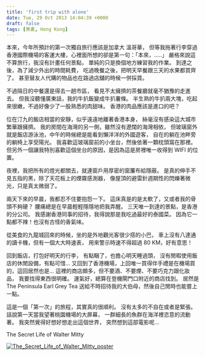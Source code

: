 ```yaml
---
title: 'first trip with alone'
date: Tue, 29 Oct 2013 14:04:39 +0000
draft: false
tags: [黑書, Hong Kong]
---
```


本來，今年所預計的第一次獨自旅行應該是加拿大 溫哥華， 但等我拖著行李穿過香港國際機場的客運大樓‎，心裡面所想的卻是第一句：「本來，.....」 嚴格來說這不算旅行，我沒有計畫任何景點， 單純的只是換個地方練習我的作業。 到達之後，為了減少外出的時間耗費， 吃過晚餐之後，把明天早餐跟三天的水果都買齊了。 甚至替友人代購的物品也在路過店舖的時候一併採買。

不過隔日的中餐還是得去一趟市區， 看見不太擁擠的茶餐廳就毫不猶豫的走進去。 但我沒聽懂廣東話，我的牛扒飯變成牛扒薯條。 半生熟的牛扒兩大塊，吃起來很嫩，不過好像少了一股熟悉的肉甜味。 香港的肉品應該是進口的吧？

位在汀九的飯店相當的安靜，似乎遠遠地離著香港本身， 絲毫沒有感染這大城市繁華跟擁擠。 我的房間在海灣的另一側，雖然沒有遼闊的海灣相依， 但玻璃窗外就是飯店游泳池，中午的時候總是能看到懶洋洋的外國遊客， 自在的躺在池畔旁的躺椅上享受陽光。 我喜歡這玻璃窗前的小坐台，然後依著一顆枕頭窩在那裡。 但另外一個讓我特別喜歡這個坐台的原因，是因為這是房裡唯一收得到 WIFI 的位置。

夜裡，我把所有的燈光都關去，就連窗戶用厚密的窗簾布給隱蔽。 是真的伸手不見五指的黑，除了天花板上的煙霧感測器， 像屋頂的避雷針週期性的閃爍著微光，只是真太微弱了。

兩天下來的早晨，我都忍不住要抱怨一下。 這床真是的是太軟了，又或者我的骨頭不夠硬？ 腰痛總是在早晨輕輕隱隱地把我弄醒。 三天唯一到達的景點，是香港的分公司。 我感謝香港同事的招待，我得說那是我吃過最好的泰國菜。 因為它一點都不辣！也沒有古怪的香氣味。

從美食的九龍城回來的時候，坐的是外地觀光客很少搭的小巴， 車上沒有八達通的讀卡機，但有一個大大時速表， 用來警示時速不得超過 80 KM，好有意思！

回到飯店，打包好明天的行李， 有點睏了，也擔心明天睡過頭， 沒有閒暇使用飯店的休閒設備，有點可惜... 又回到了香港機場，上回唯一買得伴手禮是在機場買的，這回居然也是... 這裡的商店頗多，但不要酒、不要煙、不要巧克力跟化妝品， 我要找得東西很明確。 運氣好，總算在登機閘門口附近的商店找到。 居然是 The Peninsula Earl Grey Tea 送給不時招待我的大伯母，然後自己閒時也能嘗上一點。

這是一個「第一次」的旅程，其實真的很順利。 沒有太多的不自在或者是緊張。 話說第一天當我望著桃園機場的大屏幕， 一群細長的魚群在海洋裡恣意的流動著。 我突然覺得好想好想走出這個世界， 突然想到這部電影呢...

The Secret Life of Walter Mitty  

[![The_Secret_Life_of_Walter_Mitty_poster](http://absszero.files.wordpress.com/2013/10/the_secret_life_of_walter_mitty_poster.jpg)](http://absszero.files.wordpress.com/2013/10/the_secret_life_of_walter_mitty_poster.jpg)